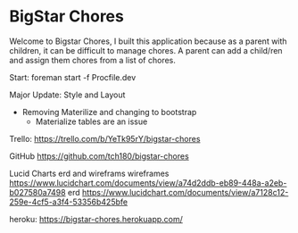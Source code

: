 # BigStar Chores 

Welcome to Bigstar Chores, 
    I built this application because as a parent with children, it can be difficult to manage chores. A parent can add a child/ren and assign them chores from a list of chores. 




Start: foreman start -f Procfile.dev

Major Update: 
Style and Layout
 - Removing Materilize and changing to bootstrap
    - Materialize tables are an issue



Trello:
https://trello.com/b/YeTk95rY/bigstar-chores

GitHub
https://github.com/tch180/bigstar-chores

Lucid Charts erd and wireframs 
wireframes
https://www.lucidchart.com/documents/view/a74d2ddb-eb89-448a-a2eb-b027580a7498
erd
https://www.lucidchart.com/documents/view/a7128c12-259e-4cf5-a3f4-53356b425bfe


heroku: 
https://bigstar-chores.herokuapp.com/
